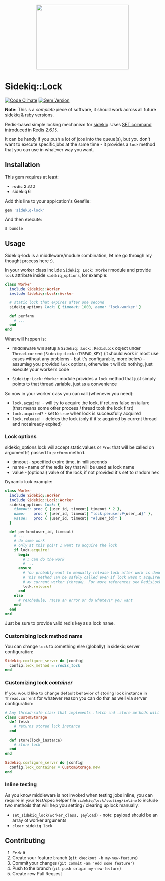 <p align="center">
  <img width="300" height="210" src="https://github.com/rwojsznis/sidekiq-lock/raw/main/logo.png">
</p>

# Sidekiq::Lock

[![Code Climate](https://codeclimate.com/github/rwojsznis/sidekiq-lock.png)](https://codeclimate.com/github/rwojsznis/sidekiq-lock)
[![Gem Version](https://badge.fury.io/rb/sidekiq-lock.png)](http://badge.fury.io/rb/sidekiq-lock)

**Note:** This is a _complete_ piece of software, it should work across all future sidekiq & ruby versions.

Redis-based simple locking mechanism for [sidekiq][2]. Uses [SET command][1] introduced in Redis 2.6.16.

It can be handy if you push a lot of jobs into the queue(s), but you don't want to execute specific jobs at the same
time - it provides a `lock` method that you can use in whatever way you want.

## Installation

This gem requires at least:
- redis 2.6.12
- sidekiq 6

Add this line to your application's Gemfile:

``` ruby
gem 'sidekiq-lock'
```

And then execute:

``` bash
$ bundle
```

## Usage

Sidekiq-lock is a middleware/module combination, let me go through my thought process here :).

In your worker class include `Sidekiq::Lock::Worker` module and provide `lock` attribute inside `sidekiq_options`,
for example:

``` ruby
class Worker
  include Sidekiq::Worker
  include Sidekiq::Lock::Worker

  # static lock that expires after one second
  sidekiq_options lock: { timeout: 1000, name: 'lock-worker' }

  def perform
    # ...
  end
end
```

What will happen is:

- middleware will setup a `Sidekiq::Lock::RedisLock` object under `Thread.current[Sidekiq::Lock::THREAD_KEY]`
(it should work in most use cases without any problems - but it's configurable, more below) - assuming you provided
`lock` options, otherwise it will do nothing, just execute your worker's code

- `Sidekiq::Lock::Worker` module provides a `lock` method that just simply points to that thread variable, just as
a convenience

So now in your worker class you can call (whenever you need):

- `lock.acquire!` - will try to acquire the lock, if returns false on failure (that means some other process / thread
took the lock first)
- `lock.acquired?` - set to `true` when lock is successfully acquired
- `lock.release!` - deletes the lock (only if it's: acquired by current thread and not already expired)

### Lock options

sidekiq_options lock will accept static values or `Proc` that will be called on argument(s) passed to `perform` method.

- timeout - specified expire time, in milliseconds
- name - name of the redis key that will be used as lock name
- value - (optional) value of the lock, if not provided it's set to random hex

Dynamic lock example:

``` ruby
class Worker
  include Sidekiq::Worker
  include Sidekiq::Lock::Worker
  sidekiq_options lock: {
    timeout: proc { |user_id, timeout| timeout * 2 },
    name:    proc { |user_id, timeout| "lock:peruser:#{user_id}" },
    value:   proc { |user_id, timeout| "#{user_id}" }
  }

  def perform(user_id, timeout)
    # ...
    # do some work
    # only at this point I want to acquire the lock
    if lock.acquire!
      begin
        # I can do the work
        # ...
      ensure
        # You probably want to manually release lock after work is done
        # This method can be safely called even if lock wasn't acquired
        # by current worker (thread). For more references see RedisLock class
        lock.release!
      end
    else
      # reschedule, raise an error or do whatever you want
    end
  end
end
```

Just be sure to provide valid redis key as a lock name.

### Customizing lock method name

You can change `lock` to something else (globally) in sidekiq server configuration:

``` ruby
Sidekiq.configure_server do |config|
  config.lock_method = :redis_lock
end
```

### Customizing lock _container_

If you would like to change default behavior of storing lock instance in `Thread.current` for whatever reason you
can do that as well via server configuration:

``` ruby
# Any thread-safe class that implements .fetch and .store methods will do
class CustomStorage
  def fetch
    # returns stored lock instance
  end
  
  def store(lock_instance)
    # store lock
  end
end

Sidekiq.configure_server do |config|
  config.lock_container = CustomStorage.new
end
```

### Inline testing

As you know middleware is not invoked when testing jobs inline, you can require in your test/spec helper file
`sidekiq/lock/testing/inline` to include two methods that will help you setting / clearing up lock manually:

- `set_sidekiq_lock(worker_class, payload)` - note: payload should be an array of worker arguments
- `clear_sidekiq_lock`

## Contributing

1. Fork it
2. Create your feature branch (`git checkout -b my-new-feature`)
3. Commit your changes (`git commit -am 'Add some feature'`)
4. Push to the branch (`git push origin my-new-feature`)
5. Create new Pull Request

[1]: http://redis.io/commands/set
[2]: https://github.com/mperham/sidekiq
